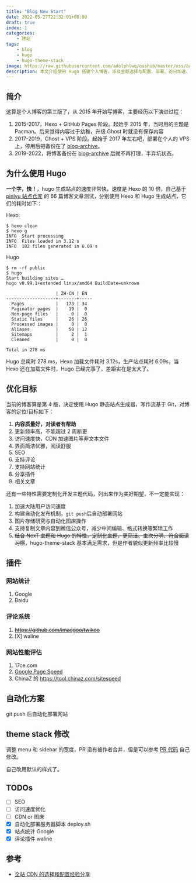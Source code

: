 ```yaml
---
title: "Blog New Start"
date: 2022-05-27T22:32:01+08:00
draft: true
index: 1
categories:
    - 建站
tags:
    - blog
    - hugo
    - hugo-theme-stack
image: https://raw.githubusercontent.com/adolphlwq/osshub/master/oss/banner/typewriter-2.jpg
description: 本文介绍使用 Hugo 搭建个人博客，涉及主题选择与配置、部署、访问加速、SEO 优化等
---
```


## 简介
这算是个人博客的第三版了，从 2015 年开始写博客，主要经历以下演进过程：
1. 2015-2017，Hexo + GitHub Pages 阶段。起始于 2015 年，当时用的主题是 Pacman。后来觉得内容过于幼稚，升级 Ghost 时就没有保存内容
2. 2017-2019，Ghost + VPS 阶段。起始于 2017 年左右吧，部署在个人的 VPS 上，停用后把备份在了 [blog-archive](https://github.com/adolphlwq/blog-archive)。
3. 2019-2022，将博客备份在 [blog-archive](https://github.com/adolphlwq/blog-archive) 后就不再打理，半弃坑状态。

## 为什么使用 Hugo
**一个字，快！**，hugo 生成站点的速度非常快，速度是 Hexo 的 10 倍，自己基于 [pinlyu 站点仓库](https://github.com/leirock/blog) 的 66 篇博客文章测试，分别使用 Hexo 和 Hugo 生成站点，它们的耗时如下：

Hexo:
```shell
$ hexo clean
$ hexo g
INFO  Start processing
INFO  Files loaded in 3.12 s
INFO  182 files generated in 6.09 s
```

Hugo
```shell
$ rm -rf public
$ hugo
Start building sites …
hugo v0.99.1+extended linux/amd64 BuildDate=unknown

                   | ZH-CN | EN
-------------------+-------+-----
  Pages            |   173 | 34
  Paginator pages  |    19 |  0
  Non-page files   |     0 |  0
  Static files     |    26 | 26
  Processed images |     0 |  0
  Aliases          |    50 | 12
  Sitemaps         |     2 |  1
  Cleaned          |     0 |  0

Total in 278 ms
```
Hugo 总耗时 278 ms，Hexo 加载文件耗时 3.12s，生产站点耗时 6.09s，当 Hexo 还在加载文件时，Hugo 已经完事了，差距实在是太大了。

## 优化目标
当前的博客算是第 4 版，决定使用 Hugo 静态站点生成器，写作流基于 Git，对博客的定位/目标如下：
1. **内容质量好，对读者有帮助**
2. 更新频率高，不能超过 2 周断更
3. 访问速度快，CDN 加速图片等非文本文件
4. 界面简洁优雅，阅读舒服
5. SEO
6. 支持评论
7. 支持网站统计
8. 分享插件
9. 相关文章

还有一些特性需要定制化开发主题代码，列出来作为美好期望，不一定能实现：
1. 加速大陆用户访问速度
2. 构建自动化发布机制，`git push`后自动部署网站
3. 图片存储研究与自动化图床操作
4. 支持复制文章内容到微信公众号，减少中间编辑、格式转换等繁琐工作
5. ~~结合 NexT 主题和 Hugo 的特性，定制化主题，更简洁、主次分明、符合阅读习惯~~，hugo-theme-stack 基本满足需求，但是作者貌似更新频率比较慢

## 插件

### 网站统计
1. Google
2. Baidu

### 评论系统
1. ~~https://github.com/imaegoo/twikoo~~
2. [X] waline

### 网站性能评估
1. 17ce.com
2. [Google Page Speed](https://pagespeed.web.dev/)
3. ChinaZ 的 https://tool.chinaz.com/sitespeed

## 自动化方案
git push 后自动化部署网站

## theme stack 修改
调整 menu 和 sidebar 的宽度，PR 没有被作者合并，但是可以参考 [PR 代码](https://github.com/CaiJimmy/hugo-theme-stack/pull/618) 自己修改。

自己改用默认的样式了。

## TODOs
- [ ] SEO
- [ ] 访问速度优化
- [ ] CDN or 图床
- [X] 自动化部署服务器脚本 deploy.sh
- [X] 站点统计 Google
- [X] 评论插件 waline

## 参考
- [全站 CDN 的选择和配置经验分享](https://www.pupboss.com/post/2021/experience-sharing-of-site-wide-cdn-configuration/)